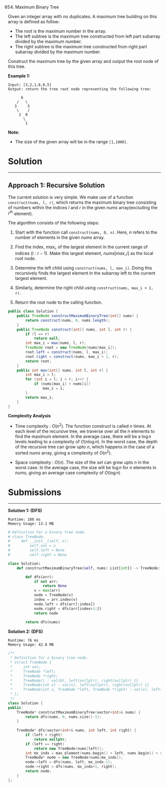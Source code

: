 654. Maximum Binary Tree

Given an integer array with no duplicates. A maximum tree building on this array is defined as follow:

* The root is the maximum number in the array.
* The left subtree is the maximum tree constructed from left part subarray divided by the maximum number.
* The right subtree is the maximum tree constructed from right part subarray divided by the maximum number.

Construct the maximum tree by the given array and output the root node of this tree.

**Example 1:**
```
Input: [3,2,1,6,0,5]
Output: return the tree root node representing the following tree:

      6
    /   \
   3     5
    \    / 
     2  0   
       \
        1
```

**Note:**

* The size of the given array will be in the range `[1,1000]`.

# Solution
---
## Approach 1: Recursive Solution
The current solution is very simple. We make use of a function `construct(nums, l, r)`, which returns the maximum binary tree consisting of numbers within the indices $l$ and $r$ in the given $nums$ array(excluding the $r^{th}$ element).

The algorithm consists of the following steps:

1. Start with the function call `construct(nums, 0, n)`. Here, $n$ refers to the number of elements in the given $nums$ array.

1. Find the index, $max_i$, of the largest element in the current range of indices $(l:r-1)$. Make this largest element, $nums[max\_i]$ as the local root node.

1. Determine the left child using `construct(nums, l, max_i)`. Doing this recursively finds the largest element in the subarray left to the current largest element.

1. Similarly, determine the right child using `construct(nums, max_i + 1, r)`.

1. Return the root node to the calling function.

```java
public class Solution {
    public TreeNode constructMaximumBinaryTree(int[] nums) {
        return construct(nums, 0, nums.length);
    }
    public TreeNode construct(int[] nums, int l, int r) {
        if (l == r)
            return null;
        int max_i = max(nums, l, r);
        TreeNode root = new TreeNode(nums[max_i]);
        root.left = construct(nums, l, max_i);
        root.right = construct(nums, max_i + 1, r);
        return root;
    }
    public int max(int[] nums, int l, int r) {
        int max_i = l;
        for (int i = l; i < r; i++) {
            if (nums[max_i] < nums[i])
                max_i = i;
        }
        return max_i;
    }
}
```

**Complexity Analysis**

* Time complexity : $O(n^2)$. The function construct is called $n$ times. At each level of the recursive tree, we traverse over all the $n$ elements to find the maximum element. In the average case, there will be a $\log n$ levels leading to a complexity of $O\big(n\log n\big)$. In the worst case, the depth of the recursive tree can grow upto $n$, which happens in the case of a sorted $nums$ array, giving a complexity of $O(n^2)$.

* Space complexity : $O(n)$. The size of the $set$ can grow upto $n$ in the worst case. In the average case, the size will be $\log n$ for $n$ elements in $nums$, giving an average case complexity of $O(\log n)$

# Submissions
---
**Solution 1: (DFS)**
```
Runtime: 188 ms
Memory Usage: 13.1 MB
```
```python
# Definition for a binary tree node.
# class TreeNode:
#     def __init__(self, x):
#         self.val = x
#         self.left = None
#         self.right = None

class Solution:
    def constructMaximumBinaryTree(self, nums: List[int]) -> TreeNode:

        def dfs(arr):
            if not arr:
                return None
            v = max(arr)
            node = TreeNode(v)
            index = arr.index(v)
            node.left = dfs(arr[:index])
            node.right = dfs(arr[index+1:])
            return node
        
        return dfs(nums) 
```

**Solution 2: (DFS)**
```
Runtime: 76 ms
Memory Usage: 42.8 MB
```
```c++
/**
 * Definition for a binary tree node.
 * struct TreeNode {
 *     int val;
 *     TreeNode *left;
 *     TreeNode *right;
 *     TreeNode() : val(0), left(nullptr), right(nullptr) {}
 *     TreeNode(int x) : val(x), left(nullptr), right(nullptr) {}
 *     TreeNode(int x, TreeNode *left, TreeNode *right) : val(x), left(left), right(right) {}
 * };
 */
class Solution {
public:
    TreeNode* constructMaximumBinaryTree(vector<int>& nums) {
        return dfs(nums, 0, nums.size()-1);
    }
    
    TreeNode* dfs(vector<int>& nums, int left, int right) {
        if (left > right)
            return nullptr;
        if (left == right)
            return new TreeNode(nums[left]);
        int mx_indx = max_element(nums.begin() + left, nums.begin() + right + 1) - nums.begin();
        TreeNode* node = new TreeNode(nums[mx_indx]);
        node->left = dfs(nums, left, mx_indx-1);
        node->right = dfs(nums, mx_indx+1, right);
        return node;
    }
};
```
